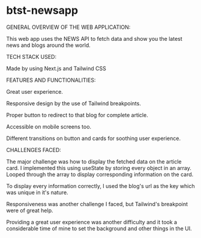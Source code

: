 # btst-newsapp

GENERAL OVERVIEW OF THE WEB APPLICATION:

This web app uses the NEWS API to fetch data and show you the latest news and blogs around the world. 

TECH STACK USED:

Made by using Next.js and Tailwind CSS 

FEATURES AND FUNCTIONALITIES:

Great user experience.

Responsive design by the use of Tailwind breakpoints.

Proper button to redirect to that blog for complete article.

Accessible on mobile screens too.

Different transitions on button and cards for soothing user experience.

CHALLENGES FACED:

The major challenge was how to display the fetched data on the article card. I implemented this using useState by storing every object in an array. Looped through the array to display corresponding information on the card.

To display every information correctly, I used the blog's url as the key which was unique in it's nature.

Responsiveness was another challenge I faced, but Tailwind's breakpoint were of great help.

Providing a great user experience was another difficulty and it took a considerable time of mine to set the background and other things in the UI.
